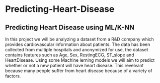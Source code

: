 # Predicting-Heart-Disease
## Predicting Heart Disease using ML/K-NN

In this project we will be analyzing a dataset from a R&D company which provides cardiovascular information about patients. The data has been collected from multiple hospitals and anonymized for use, the dataset contains features such as Age, Sex, RestingECG, ST_slope and HeartDisease. Using some Machine lerning models we will aim to predict whether or not a new patient will have heart disease. This revelvant because many people suffer from heart disease because of a variety of factors.
